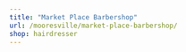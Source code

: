 ```yaml
---
title: "Market Place Barbershop"
url: /mooresville/market-place-barbershop/
shop: hairdresser
---
```

